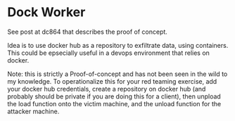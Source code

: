 # Dock Worker

See post at dc864 that describes the proof of concept.

Idea is to use docker hub as a repository to exfiltrate data, using containers. This could be epsecially useful in a devops environment that relies on docker. 

Note: this is strictly a Proof-of-concept and has not been seen in the wild to my knowledge. To operationalize this for your red teaming exercise, add your docker hub credentials, create a repository on docker hub (and probably should be private if you are doing this for a client), then unpload the load function onto the victim machine, and the unload function for the attacker machine.
